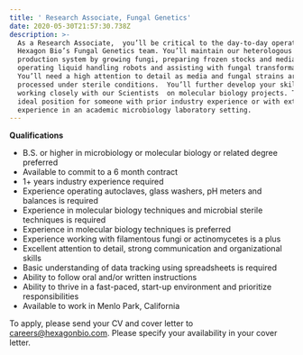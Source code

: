 ```yaml
---
title: ' Research Associate, Fungal Genetics'
date: 2020-05-30T21:57:30.738Z
description: >-
  As a Research Associate,  you’ll be critical to the day-to-day operations of
  Hexagon Bio’s Fungal Genetics team. You’ll maintain our heterologous
  production system by growing fungi, preparing frozen stocks and media,
  operating liquid handling robots and assisting with fungal transformations.
  You’ll need a high attention to detail as media and fungal strains are
  processed under sterile conditions.  You’ll further develop your skills by
  working closely with our Scientists  on molecular biology projects. This is an
  ideal position for someone with prior industry experience or with extensive
  experience in an academic microbiology laboratory setting.
---
```

**Qualifications**

* B.S.  or higher in microbiology or molecular biology or related degree preferred
* Available to commit to a  6 month contract
* 1+ years industry experience required
* Experience operating autoclaves, glass washers, pH meters and balances is required
* Experience in molecular biology techniques and microbial sterile techniques is required
* Experience in molecular biology techniques is preferred
* Experience working with filamentous fungi or actinomycetes is a plus
* Excellent attention to detail, strong communication and organizational skills
* Basic understanding of data tracking using spreadsheets is required
* Ability to follow oral and/or written instructions
* Ability to thrive in a fast-paced, start-up environment and prioritize responsibilities
* Available to work in Menlo Park, California 

To apply, please send your CV and cover letter to careers@hexagonbio.com. Please specify your availability in your cover letter.
